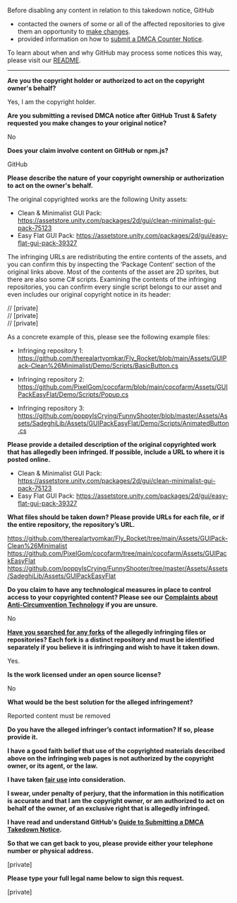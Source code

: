 Before disabling any content in relation to this takedown notice, GitHub
- contacted the owners of some or all of the affected repositories to give them an opportunity to [make changes](https://docs.github.com/en/github/site-policy/dmca-takedown-policy#a-how-does-this-actually-work).
- provided information on how to [submit a DMCA Counter Notice](https://docs.github.com/en/articles/guide-to-submitting-a-dmca-counter-notice).

To learn about when and why GitHub may process some notices this way, please visit our [README](https://github.com/github/dmca/blob/master/README.md#anatomy-of-a-takedown-notice).

---

**Are you the copyright holder or authorized to act on the copyright owner's behalf?**

Yes, I am the copyright holder.

**Are you submitting a revised DMCA notice after GitHub Trust & Safety requested you make changes to your original notice?**

No

**Does your claim involve content on GitHub or npm.js?**

GitHub

**Please describe the nature of your copyright ownership or authorization to act on the owner's behalf.**

The original copyrighted works are the following Unity assets:

- Clean & Minimalist GUI Pack: https://assetstore.unity.com/packages/2d/gui/clean-minimalist-gui-pack-75123  
- Easy Flat GUI Pack: https://assetstore.unity.com/packages/2d/gui/easy-flat-gui-pack-39327  

The infringing URLs are redistributing the entire contents of the assets, and you can confirm this by inspecting the ‘Package Content’ section of the original links above. Most of the contents of the asset are 2D sprites, but there are also some C# scripts. Examining the contents of the infringing repositories, you can confirm every single script belongs to our asset and even includes our original copyright notice in its header:

// [private]  
// [private]  
// [private]  

As a concrete example of this, please see the following example files:

- Infringing repository 1: https://github.com/therealartyomkar/Fly_Rocket/blob/main/Assets/GUIPack-Clean%26Minimalist/Demo/Scripts/BasicButton.cs

- Infringing repository 2: https://github.com/PixelGom/cocofarm/blob/main/cocofarm/Assets/GUIPackEasyFlat/Demo/Scripts/Popup.cs

- Infringing repository 3: https://github.com/poppyIsCrying/FunnyShooter/blob/master/Assets/Assets/SadeghiLib/Assets/GUIPackEasyFlat/Demo/Scripts/AnimatedButton.cs

**Please provide a detailed description of the original copyrighted work that has allegedly been infringed. If possible, include a URL to where it is posted online.**

- Clean & Minimalist GUI Pack: https://assetstore.unity.com/packages/2d/gui/clean-minimalist-gui-pack-75123  
- Easy Flat GUI Pack: https://assetstore.unity.com/packages/2d/gui/easy-flat-gui-pack-39327

**What files should be taken down? Please provide URLs for each file, or if the entire repository, the repository’s URL.**

https://github.com/therealartyomkar/Fly_Rocket/tree/main/Assets/GUIPack-Clean%26Minimalist  
https://github.com/PixelGom/cocofarm/tree/main/cocofarm/Assets/GUIPackEasyFlat  
https://github.com/poppyIsCrying/FunnyShooter/tree/master/Assets/Assets/SadeghiLib/Assets/GUIPackEasyFlat

**Do you claim to have any technological measures in place to control access to your copyrighted content? Please see our <a href="https://docs.github.com/articles/guide-to-submitting-a-dmca-takedown-notice#complaints-about-anti-circumvention-technology">Complaints about Anti-Circumvention Technology</a> if you are unsure.**

No

**<a href="https://docs.github.com/articles/dmca-takedown-policy#b-what-about-forks-or-whats-a-fork">Have you searched for any forks</a> of the allegedly infringing files or repositories? Each fork is a distinct repository and must be identified separately if you believe it is infringing and wish to have it taken down.**

Yes.

**Is the work licensed under an open source license?**

No

**What would be the best solution for the alleged infringement?**

Reported content must be removed

**Do you have the alleged infringer’s contact information? If so, please provide it.**

**I have a good faith belief that use of the copyrighted materials described above on the infringing web pages is not authorized by the copyright owner, or its agent, or the law.**

**I have taken <a href="https://www.lumendatabase.org/topics/22">fair use</a> into consideration.**

**I swear, under penalty of perjury, that the information in this notification is accurate and that I am the copyright owner, or am authorized to act on behalf of the owner, of an exclusive right that is allegedly infringed.**

**I have read and understand GitHub's <a href="https://docs.github.com/articles/guide-to-submitting-a-dmca-takedown-notice/">Guide to Submitting a DMCA Takedown Notice</a>.**

**So that we can get back to you, please provide either your telephone number or physical address.**

[private]

**Please type your full legal name below to sign this request.**

[private]
